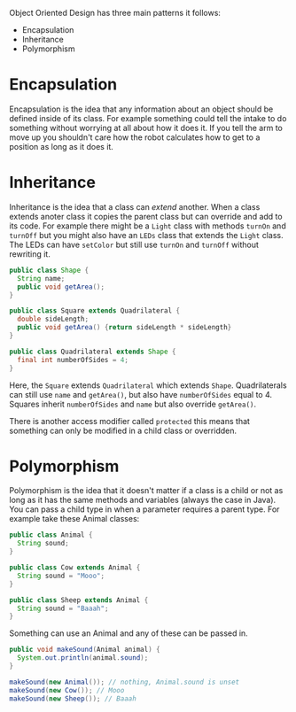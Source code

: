 Object Oriented Design has three main patterns it follows:

- Encapsulation
- Inheritance
- Polymorphism

# Encapsulation

Encapsulation is the idea that any information about an object should be defined inside of its class. For example something could tell the intake to do something without worrying at all about how it does it. If you tell the arm to move up you shouldn't care how the robot calculates how to get to a position as long as it does it.

# Inheritance

Inheritance is the idea that a class can *extend* another. When a class extends anoter class it copies the parent class but can override and add to its code. For example there might be a `Light` class with methods `turnOn` and `turnOff` but you might also have an `LEDs` class that extends the `Light` class. The LEDs can have `setColor` but still use `turnOn` and `turnOff` without rewriting it.

```java
public class Shape {
  String name;
  public void getArea();
}

public class Square extends Quadrilateral {
  double sideLength;
  public void getArea() {return sideLength * sideLength}
}

public class Quadrilateral extends Shape {
  final int numberOfSides = 4;
}
```

Here, the `Square` extends `Quadrilateral` which extends `Shape`. Quadrilaterals can still use `name` and `getArea()`, but also have `numberOfSides` equal to 4. Squares inherit `numberOfSides` and `name` but also override `getArea()`.

There is another access modifier called `protected` this means that something can only be modified in a child class or overridden.

# Polymorphism

Polymorphism is the idea that it doesn't matter if a class is a child or not as long as it has the same methods and variables (always the case in Java). You can pass a child type in when a parameter requires a parent type. For example take these Animal classes:

```java
public class Animal {
  String sound;
}

public class Cow extends Animal {
  String sound = "Mooo";
}

public class Sheep extends Animal {
  String sound = "Baaah";
}
```

Something can use an Animal and any of these can be passed in.

```java
public void makeSound(Animal animal) {
  System.out.println(animal.sound);
}

makeSound(new Animal()); // nothing, Animal.sound is unset
makeSound(new Cow()); // Mooo
makeSound(new Sheep()); // Baaah
```
